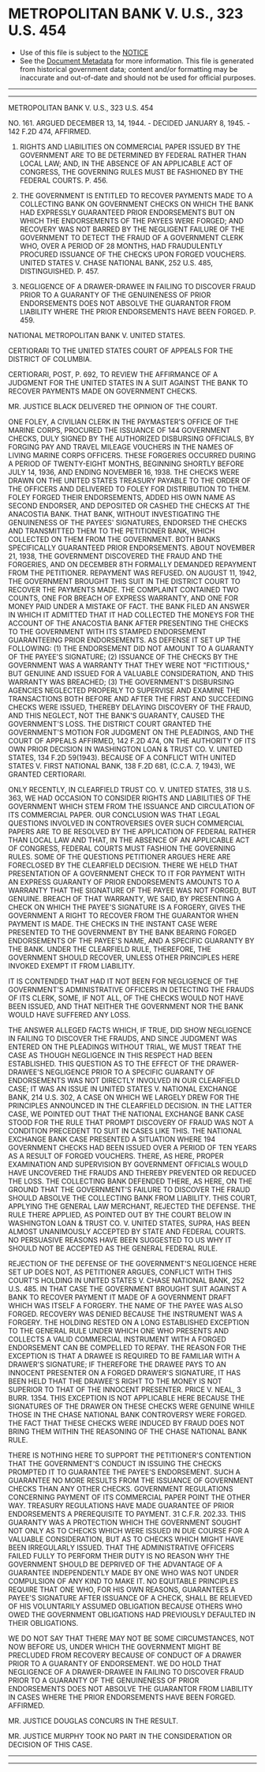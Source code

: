 ---
---

# METROPOLITAN BANK V. U.S., 323 U.S. 454

* Use of this file is subject to the [NOTICE](https://github.com/publicdocs/notice/blob/master/NOTICE)
* See the [Document Metadata](../../../) for more information.
  This file is generated from historical government data; content and/or formatting may be inaccurate and out-of-date and should not be used for official purposes.

----------
----------

METROPOLITAN BANK V. U.S., 323 U.S. 454

NO. 161.  ARGUED DECEMBER 13, 14, 1944.  - DECIDED JANUARY 8, 1945.  - 142 F.2D 474, AFFIRMED.

1.  RIGHTS AND LIABILITIES ON COMMERCIAL PAPER ISSUED BY THE GOVERNMENT ARE TO BE DETERMINED BY FEDERAL RATHER THAN LOCAL LAW; AND, IN THE ABSENCE OF AN APPLICABLE ACT OF CONGRESS, THE GOVERNING RULES MUST BE FASHIONED BY THE FEDERAL COURTS.  P. 456.

2.  THE GOVERNMENT IS ENTITLED TO RECOVER PAYMENTS MADE TO A COLLECTING BANK ON GOVERNMENT CHECKS ON WHICH THE BANK HAD EXPRESSLY GUARANTEED PRIOR ENDORSEMENTS BUT ON WHICH THE ENDORSEMENTS OF THE PAYEES WERE FORGED; AND RECOVERY WAS NOT BARRED BY THE NEGLIGENT FAILURE OF THE GOVERNMENT TO DETECT THE FRAUD OF A GOVERNMENT CLERK WHO, OVER A PERIOD OF 28 MONTHS, HAD FRAUDULENTLY PROCURED ISSUANCE OF THE CHECKS UPON FORGED VOUCHERS.  UNITED STATES V. CHASE NATIONAL BANK, 252 U.S. 485, DISTINGUISHED.  P. 457.

3.  NEGLIGENCE OF A DRAWER-DRAWEE IN FAILING TO DISCOVER FRAUD PRIOR TO A GUARANTY OF THE GENUINENESS OF PRIOR ENDORSEMENTS DOES NOT ABSOLVE THE GUARANTOR FROM LIABILITY WHERE THE PRIOR ENDORSEMENTS HAVE BEEN FORGED.  P. 459.

NATIONAL METROPOLITAN BANK V. UNITED STATES.

CERTIORARI TO THE UNITED STATES COURT OF APPEALS FOR THE DISTRICT OF COLUMBIA.

CERTIORARI, POST, P. 692, TO REVIEW THE AFFIRMANCE OF A JUDGMENT FOR THE UNITED STATES IN A SUIT AGAINST THE BANK TO RECOVER PAYMENTS MADE ON GOVERNMENT CHECKS.

MR. JUSTICE BLACK DELIVERED THE OPINION OF THE COURT.

ONE FOLEY, A CIVILIAN CLERK IN THE PAYMASTER'S OFFICE OF THE MARINE CORPS, PROCURED THE ISSUANCE OF 144 GOVERNMENT CHECKS, DULY SIGNED BY THE AUTHORIZED DISBURSING OFFICIALS, BY FORGING PAY AND TRAVEL MILEAGE VOUCHERS IN THE NAMES OF LIVING MARINE CORPS OFFICERS.  THESE FORGERIES OCCURRED DURING A PERIOD OF TWENTY-EIGHT MONTHS, BEGINNING SHORTLY BEFORE JULY 14, 1936, AND ENDING NOVEMBER 16, 1938.  THE CHECKS WERE DRAWN ON THE UNITED STATES TREASURY PAYABLE TO THE ORDER OF THE OFFICERS AND DELIVERED TO FOLEY FOR DISTRIBUTION TO THEM.  FOLEY FORGED THEIR ENDORSEMENTS, ADDED HIS OWN NAME AS SECOND ENDORSER, AND DEPOSITED OR CASHED THE CHECKS AT THE ANACOSTIA BANK.  THAT BANK, WITHOUT INVESTIGATING THE GENUINENESS OF THE PAYEES' SIGNATURES, ENDORSED THE CHECKS AND TRANSMITTED THEM TO THE PETITIONER BANK, WHICH COLLECTED ON THEM FROM THE GOVERNMENT.  BOTH BANKS SPECIFICALLY GUARANTEED PRIOR ENDORSEMENTS.  ABOUT NOVEMBER 21, 1938, THE GOVERNMENT DISCOVERED THE FRAUD AND THE FORGERIES, AND ON DECEMBER 8TH FORMALLY DEMANDED REPAYMENT FROM THE PETITIONER.  REPAYMENT WAS REFUSED.  ON AUGUST 11, 1942, THE GOVERNMENT BROUGHT THIS SUIT IN THE DISTRICT COURT TO RECOVER THE PAYMENTS MADE.  THE COMPLAINT CONTAINED TWO COUNTS, ONE FOR BREACH OF EXPRESS WARRANTY, AND ONE FOR MONEY PAID UNDER A MISTAKE OF FACT.  THE BANK FILED AN ANSWER IN WHICH IT ADMITTED THAT IT HAD COLLECTED THE MONEYS FOR THE ACCOUNT OF THE ANACOSTIA BANK AFTER PRESENTING THE CHECKS TO THE GOVERNMENT WITH ITS STAMPED ENDORSEMENT GUARANTEEING PRIOR ENDORSEMENTS.  AS DEFENSE IT SET UP THE FOLLOWING: (1) THE ENDORSEMENT DID NOT AMOUNT TO A GUARANTY OF THE PAYEE'S SIGNATURE; (2) ISSUANCE OF THE CHECKS BY THE GOVERNMENT WAS A WARRANTY THAT THEY WERE NOT "FICTITIOUS," BUT GENUINE AND ISSUED FOR A VALUABLE CONSIDERATION, AND THIS WARRANTY WAS BREACHED; (3) THE GOVERNMENT'S DISBURSING AGENCIES NEGLECTED PROPERLY TO SUPERVISE AND EXAMINE THE TRANSACTIONS BOTH BEFORE AND AFTER THE FIRST AND SUCCEEDING CHECKS WERE ISSUED, THEREBY DELAYING DISCOVERY OF THE FRAUD, AND THIS NEGLECT, NOT THE BANK'S GUARANTY, CAUSED THE GOVERNMENT'S LOSS.  THE DISTRICT COURT GRANTED THE GOVERNMENT'S MOTION FOR JUDGMENT ON THE PLEADINGS, AND THE COURT OF APPEALS AFFIRMED, 142 F.2D 474, ON THE AUTHORITY OF ITS OWN PRIOR DECISION IN WASHINGTON LOAN & TRUST CO. V. UNITED STATES, 134 F.2D 59(1943).  BECAUSE OF A CONFLICT WITH UNITED STATES V. FIRST NATIONAL BANK, 138 F.2D 681, (C.C.A. 7, 1943), WE GRANTED CERTIORARI.

ONLY RECENTLY, IN CLEARFIELD TRUST CO. V. UNITED STATES, 318 U.S. 363, WE HAD OCCASION TO CONSIDER RIGHTS AND LIABILITIES OF THE GOVERNMENT WHICH STEM FROM THE ISSUANCE AND CIRCULATION OF ITS COMMERCIAL PAPER.  OUR CONCLUSION WAS THAT LEGAL QUESTIONS INVOLVED IN CONTROVERSIES OVER SUCH COMMERCIAL PAPERS ARE TO BE RESOLVED BY THE APPLICATION OF FEDERAL RATHER THAN LOCAL LAW AND THAT, IN THE ABSENCE OF AN APPLICABLE ACT OF CONGRESS, FEDERAL COURTS MUST FASHION THE GOVERNING RULES.  SOME OF THE QUESTIONS PETITIONER ARGUES HERE ARE FORECLOSED BY THE CLEARFIELD DECISION.  THERE WE HELD THAT PRESENTATION OF A GOVERNMENT CHECK TO IT FOR PAYMENT WITH AN EXPRESS GUARANTY OF PRIOR ENDORSEMENTS AMOUNTS TO A WARRANTY THAT THE SIGNATURE OF THE PAYEE WAS NOT FORGED, BUT GENUINE.  BREACH OF THAT WARRANTY, WE SAID, BY PRESENTING A CHECK ON WHICH THE PAYEE'S SIGNATURE IS A FORGERY, GIVES THE GOVERNMENT A RIGHT TO RECOVER FROM THE GUARANTOR WHEN PAYMENT IS MADE.  THE CHECKS IN THE INSTANT CASE WERE PRESENTED TO THE GOVERNMENT BY THE BANK BEARING FORGED ENDORSEMENTS OF THE PAYEE'S NAME, AND A SPECIFIC GUARANTY BY THE BANK.  UNDER THE CLEARFIELD RULE, THEREFORE, THE GOVERNMENT SHOULD RECOVER, UNLESS OTHER PRINCIPLES HERE INVOKED EXEMPT IT FROM LIABILITY.

IT IS CONTENDED THAT HAD IT NOT BEEN FOR NEGLIGENCE OF THE GOVERNMENT'S ADMINISTRATIVE OFFICERS IN DETECTING THE FRAUDS OF ITS CLERK, SOME, IF NOT ALL, OF THE CHECKS WOULD NOT HAVE BEEN ISSUED, AND THAT NEITHER THE GOVERNMENT NOR THE BANK WOULD HAVE SUFFERED ANY LOSS.

THE ANSWER ALLEGED FACTS WHICH, IF TRUE, DID SHOW NEGLIGENCE IN FAILING TO DISCOVER THE FRAUDS, AND SINCE JUDGMENT WAS ENTERED ON THE PLEADINGS WITHOUT TRIAL, WE MUST TREAT THE CASE AS THOUGH NEGLIGENCE IN THIS RESPECT HAD BEEN ESTABLISHED.  THIS QUESTION AS TO THE EFFECT OF THE DRAWER-DRAWEE'S NEGLIGENCE PRIOR TO A SPECIFIC GUARANTY OF ENDORSEMENTS WAS NOT DIRECTLY INVOLVED IN OUR CLEARFIELD CASE; IT WAS AN ISSUE IN UNITED STATES V. NATIONAL EXCHANGE BANK, 214 U.S. 302, A CASE ON WHICH WE LARGELY DREW FOR THE PRINCIPLES ANNOUNCED IN THE CLEARFIELD DECISION.  IN THE LATTER CASE, WE POINTED OUT THAT THE NATIONAL EXCHANGE BANK CASE STOOD FOR THE RULE THAT PROMPT DISCOVERY OF FRAUD WAS NOT A CONDITION PRECEDENT TO SUIT IN CASES LIKE THIS.  THE NATIONAL EXCHANGE BANK CASE PRESENTED A SITUATION WHERE 194 GOVERNMENT CHECKS HAD BEEN ISSUED OVER A PERIOD OF TEN YEARS AS A RESULT OF FORGED VOUCHERS.  THERE, AS HERE, PROPER EXAMINATION AND SUPERVISION BY GOVERNMENT OFFICIALS WOULD HAVE UNCOVERED THE FRAUDS AND THEREBY PREVENTED OR REDUCED THE LOSS.  THE COLLECTING BANK DEFENDED THERE, AS HERE, ON THE GROUND THAT THE GOVERNMENT'S FAILURE TO DISCOVER THE FRAUD SHOULD ABSOLVE THE COLLECTING BANK FROM LIABILITY.  THIS COURT, APPLYING THE GENERAL LAW MERCHANT, REJECTED THE DEFENSE.  THE RULE THERE APPLIED, AS POINTED OUT BY THE COURT BELOW IN WASHINGTON LOAN & TRUST CO. V. UNITED STATES, SUPRA, HAS BEEN ALMOST UNANIMOUSLY ACCEPTED BY STATE AND FEDERAL COURTS.  NO PERSUASIVE REASONS HAVE BEEN SUGGESTED TO US WHY IT SHOULD NOT BE ACCEPTED AS THE GENERAL FEDERAL RULE.

REJECTION OF THE DEFENSE OF THE GOVERNMENT'S NEGLIGENCE HERE SET UP DOES NOT, AS PETITIONER ARGUES, CONFLICT WITH THIS COURT'S HOLDING IN UNITED STATES V. CHASE NATIONAL BANK, 252 U.S. 485.  IN THAT CASE THE GOVERNMENT BROUGHT SUIT AGAINST A BANK TO RECOVER PAYMENT IT MADE OF A GOVERNMENT DRAFT WHICH WAS ITSELF A FORGERY.  THE NAME OF THE PAYEE WAS ALSO FORGED.  RECOVERY WAS DENIED BECAUSE THE INSTRUMENT WAS A FORGERY.  THE HOLDING RESTED ON A LONG ESTABLISHED EXCEPTION TO THE GENERAL RULE UNDER WHICH ONE WHO PRESENTS AND COLLECTS A VALID COMMERCIAL INSTRUMENT WITH A FORGED ENDORSEMENT CAN BE COMPELLED TO REPAY.  THE REASON FOR THE EXCEPTION IS THAT A DRAWEE IS REQUIRED TO BE FAMILIAR WITH A DRAWER'S SIGNATURE; IF THEREFORE THE DRAWEE PAYS TO AN INNOCENT PRESENTER ON A FORGED DRAWER'S SIGNATURE, IT HAS BEEN HELD THAT THE DRAWEE'S RIGHT TO THE MONEY IS NOT SUPERIOR TO THAT OF THE INNOCENT PRESENTER.  PRICE V. NEAL, 3 BURR.  1354.  THIS EXCEPTION IS NOT APPLICABLE HERE BECAUSE THE SIGNATURES OF THE DRAWER ON THESE CHECKS WERE GENUINE WHILE THOSE IN THE CHASE NATIONAL BANK CONTROVERSY WERE FORGED.  THE FACT THAT THESE CHECKS WERE INDUCED BY FRAUD DOES NOT BRING THEM WITHIN THE REASONING OF THE CHASE NATIONAL BANK RULE.

THERE IS NOTHING HERE TO SUPPORT THE PETITIONER'S CONTENTION THAT THE GOVERNMENT'S CONDUCT IN ISSUING THE CHECKS PROMPTED IT TO GUARANTEE THE PAYEE'S ENDORSEMENT.  SUCH A GUARANTEE NO MORE RESULTS FROM THE ISSUANCE OF GOVERNMENT CHECKS THAN ANY OTHER CHECKS.  GOVERNMENT REGULATIONS CONCERNING PAYMENT OF ITS COMMERCIAL PAPER POINT THE OTHER WAY.  TREASURY REGULATIONS HAVE MADE GUARANTEE OF PRIOR ENDORSEMENTS A PREREQUISITE TO PAYMENT.  31 C.F.R. 202.33.  THIS GUARANTY WAS A PROTECTION WHICH THE GOVERNMENT SOUGHT NOT ONLY AS TO CHECKS WHICH WERE ISSUED IN DUE COURSE FOR A VALUABLE CONSIDERATION, BUT AS TO CHECKS WHICH MIGHT HAVE BEEN IRREGULARLY ISSUED.  THAT THE ADMINISTRATIVE OFFICERS FAILED FULLY TO PERFORM THEIR DUTY IS NO REASON WHY THE GOVERNMENT SHOULD BE DEPRIVED OF THE ADVANTAGE OF A GUARANTEE INDEPENDENTLY MADE BY ONE WHO WAS NOT UNDER COMPULSION OF ANY KIND TO MAKE IT.  NO EQUITABLE PRINCIPLES REQUIRE THAT ONE WHO, FOR HIS OWN REASONS, GUARANTEES A PAYEE'S SIGNATURE AFTER ISSUANCE OF A CHECK, SHALL BE RELIEVED OF HIS VOLUNTARILY ASSUMED OBLIGATION BECAUSE OTHERS WHO OWED THE GOVERNMENT OBLIGATIONS HAD PREVIOUSLY DEFAULTED IN THEIR OBLIGATIONS.

WE DO NOT SAY THAT THERE MAY NOT BE SOME CIRCUMSTANCES, NOT NOW BEFORE US, UNDER WHICH THE GOVERNMENT MIGHT BE PRECLUDED FROM RECOVERY BECAUSE OF CONDUCT OF A DRAWER PRIOR TO A GUARANTY OF ENDORSEMENT.  WE DO HOLD THAT NEGLIGENCE OF A DRAWER-DRAWEE IN FAILING TO DISCOVER FRAUD PRIOR TO A GUARANTY OF THE GENUINENESS OF PRIOR ENDORSEMENTS DOES NOT ABSOLVE THE GUARANTOR FROM LIABILITY IN CASES WHERE THE PRIOR ENDORSEMENTS HAVE BEEN FORGED.  AFFIRMED.

MR. JUSTICE DOUGLAS CONCURS IN THE RESULT.

MR. JUSTICE MURPHY TOOK NO PART IN THE CONSIDERATION OR DECISION OF THIS CASE.


----------
----------


